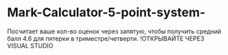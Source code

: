 # Mark-Calculator-5-point-system-
Посчитает ваше кол-во оценок через запятую, чтобы получить средний балл 4.6 для пятерки в триместре/четверти.
!ОТКРЫВАЙТЕ ЧЕРЕЗ VISUAL STUDIO
